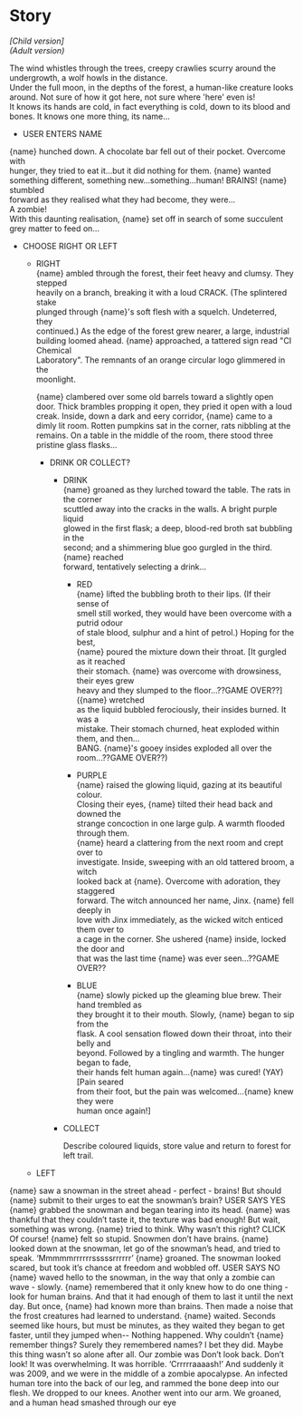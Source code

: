 # Story

*[Child version]*  
*(Adult version)*

The wind whistles through the trees, creepy crawlies scurry around the undergrowth, a wolf howls in the distance.  
Under the full moon, in the depths of the forest, a human-like creature looks around. Not sure of how it got here, not sure where 'here' even is!  
It knows its hands are cold, in fact everything is cold, down to its blood and bones. It knows one more thing, its name...

- USER ENTERS NAME

{name} hunched down. A chocolate bar fell out of their pocket. Overcome with  
hunger, they tried to eat it...but it did nothing for them. {name} wanted  
something different, something new...something...human! BRAINS! {name} stumbled  
forward as they realised what they had become, they were...  
A zombie!  
With this daunting realisation, {name} set off in search of some succulent grey matter to feed on...  

- CHOOSE RIGHT OR LEFT
  - RIGHT  
    {name} ambled through the forest, their feet heavy and clumsy. They stepped  
    heavily on a branch, breaking it with a loud CRACK. (The splintered stake  
    plunged through {name}'s soft flesh with a squelch. Undeterred, they  
    continued.) As the edge of the forest grew nearer, a large, industrial  
    building loomed ahead. {name} approached, a tattered sign read "CI Chemical  
    Laboratory". The remnants of an orange circular logo glimmered in the  
    moonlight.  

    {name} clambered over some old barrels toward a slightly open door. Thick brambles propping it open, they pried it open with a loud creak. Inside, down a dark and eery corridor, {name} came to a dimly lit room. Rotten pumpkins sat in the corner, rats nibbling at the remains. On a table in the middle of the room, there stood three pristine glass flasks...

    - DRINK OR COLLECT?
      - DRINK  
        {name} groaned as they lurched toward the table. The rats in the corner  
        scuttled away into the cracks in the walls. A bright purple liquid  
        glowed in the first flask; a deep, blood-red broth sat bubbling in the  
        second; and a shimmering blue goo gurgled in the third. {name} reached  
        forward, tentatively selecting a drink...

        - RED  
          {name} lifted the bubbling broth to their lips. (If their sense of  
          smell still worked, they would have been overcome with a putrid odour  
          of stale blood, sulphur and a hint of petrol.) Hoping for the best,  
          {name} poured the mixture down their throat. [It gurgled as it reached  
          their stomach. {name} was overcome with drowsiness, their eyes grew  
          heavy and they slumped to the floor...??GAME OVER??] ({name} wretched  
          as the liquid bubbled ferociously, their insides burned. It was a  
          mistake. Their stomach churned, heat exploded within them, and then...  
          BANG. {name}'s gooey insides exploded all over the room...??GAME OVER??)

        - PURPLE  
          {name} raised the glowing liquid, gazing at its beautiful colour.  
          Closing their eyes, {name} tilted their head back and downed the  
          strange concoction in one large gulp. A warmth flooded through them.  
          {name} heard a clattering from the next room and crept over to  
          investigate. Inside, sweeping with an old tattered broom, a witch  
          looked back at {name}. Overcome with adoration, they staggered  
          forward. The witch announced her name, Jinx. {name} fell deeply in  
          love with Jinx immediately, as the wicked witch enticed them over to  
          a cage in the corner. She ushered {name} inside, locked the door and  
          that was the last time {name} was ever seen...??GAME OVER??

        - BLUE  
          {name} slowly picked up the gleaming blue brew. Their hand trembled as  
          they brought it to their mouth. Slowly, {name} began to sip from the  
          flask. A cool sensation flowed down their throat, into their belly and  
          beyond. Followed by a tingling and warmth. The hunger began to fade,  
          their hands felt human again...{name} was cured! (YAY) [Pain seared  
          from their foot, but the pain was welcomed...{name} knew they were  
          human once again!]

      - COLLECT  
        <!-- todo -->
        Describe coloured liquids, store value and return to forest for left trail.

  - LEFT  
<!-- todo -->

{name} saw a snowman in the street ahead - perfect - brains! But should {name} submit to their urges to eat the snowman’s brain?
USER SAYS YES
{name} grabbed the snowman and began tearing into its head. {name} was thankful that they couldn’t taste it, the texture was bad enough! But wait, something was wrong. {name} tried to think. Why wasn’t this right?
CLICK
Of course! {name} felt so stupid. Snowmen don’t have brains. {name} looked down at the snowman, let go of the snowman’s head, and tried to speak. ‘Mmmmmrrrrrrsssssrrrrrr’ {name} groaned. The snowman looked scared, but took it’s chance at freedom and wobbled off.
USER SAYS NO
{name} waved hello to the snowman, in the way that only a zombie can wave - slowly. {name} remembered that it only knew how to do one thing - look for human brains. And that it had enough of them to last it until the next day. But once, {name} had known more than brains.
Then made a noise that the frost creatures had learned to understand. {name} waited. Seconds seemed like hours, but must be minutes, as they waited they began to get faster, until they jumped when--
Nothing happened. Why couldn’t {name} remember things? Surely they remembered names? I bet they did. Maybe this thing wasn’t so alone after all. Our zombie was
Don’t look back. Don’t look!
It was overwhelming. It was horrible. ‘Crrrrraaaash!’ And suddenly it was 2009, and we were in the middle of a zombie apocalypse. An infected human tore into the back of our leg, and rammed the bone deep into our flesh. We dropped to our knees. Another went into our arm. We groaned, and a human head smashed through our eye